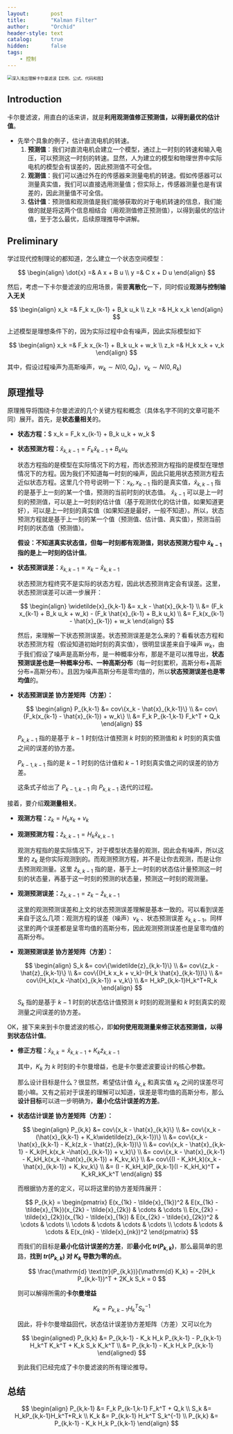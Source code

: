```yaml
---
layout:       post
title:        "Kalman Filter"
author:       "Orchid"
header-style: text
catalog:      true
hidden:       false
tags:
    - 控制
---
```


<img src="https://picx.zhimg.com/70/v2-e6cf1159a7971f47262368e695378ea7_1440w.image?source=172ae18b&biz_tag=Post" alt="深入浅出理解卡尔曼滤波【实例、公式、代码和图】" style="zoom:67%;" />

## Introduction

卡尔曼滤波，用直白的话来讲，就是**利用观测值修正预测值，以得到最优的估计值**。

* 先举个具象的例子，估计直流电机的转速。
  1. **预测值**：我们对直流电机会建立一个模型，通过上一时刻的转速和输入电压，可以预测这一时刻的转速。显然，人为建立的模型和物理世界中实际电机的模型会有误差的，因此预测值不可全信。
  2. **观测值**：我们可以通过外在的传感器来测量电机的转速。假如传感器可以测量真实值，我们可以直接选用测量值；但实际上，传感器测量也是有误差的，因此测量值不可全信。
  3. **估计值**：预测值和观测值是我们能够获取的对于电机转速的信息，我们能做的就是将这两个信息相结合（用观测值修正预测值），以得到最优的估计值，至于怎么最优，后续原理推导中讲解。

## Preliminary

学过现代控制理论的都知道，怎么建立一个状态空间模型：

$$
\begin{align}
\dot{x} =& A x + B u \\
y =& C x + D u
\end{align}
$$

然后，考虑一下卡尔曼滤波的应用场景，需要**离散化**一下，同时假设**观测与控制输入无关**

$$
\begin{align}
x_k =& F_k x_{k-1} + B_k u_k \\
z_k =& H_k x_k
\end{align}
$$

上述模型是理想条件下的，因为实际过程中会有噪声，因此实际模型如下

$$
\begin{align}
x_k =& F_k x_{k-1} + B_k u_k + w_k \\
z_k =& H_k x_k + v_k
\end{align}
$$

其中，假设过程噪声为高斯噪声，$w_k \sim N(0, Q_k)$，$v_k \sim N(0, R_k)$

## 原理推导

原理推导将围绕卡尔曼滤波的几个关键方程和概念（具体名字不同的文章可能不同）展开。首先，是**状态量相关**的。

* **状态方程：**$ x_k = F_k x_{k-1} + B_k u_k + w_k $

* **状态预测方程：**$\hat{x}_{k,k-1} = F_k \hat{x}_{k-1} + B_k u_k$

  状态方程指的是模型在实际情况下的方程，而状态预测方程指的是模型在理想情况下的方程。因为我们不知道每一时刻的噪声，因此只能用状态预测方程去近似状态方程。这里几个符号说明一下：$x_k,x_{k-1}$ 指的是真实值，$\hat{x}_{k,k-1}$ 指的是基于上一刻的某一个值，预测的当前时刻的状态值。 $\hat{x}_{k-1}$ 可以是上一时刻的预测值，可以是上一时刻的估计值（基于观测优化的估计值，如果知道更好），可以是上一时刻的真实值（如果知道是最好，一般不知道）。所以，状态预测方程就是基于上一刻的某一个值（预测值、估计值、真实值），预测当前时刻的状态值（预测值）。

  **假设：**不知道真实状态值，但每一时刻都有观测值，则**状态预测方程中 $\hat{x}_{k-1}$ 指的是上一时刻的估计值**。

* **状态预测误差：**$\widetilde{x}_{k,k-1} = x_k - \hat{x}_{k,k-1}$

  状态预测方程终究不是实际的状态方程，因此状态预测肯定会有误差。这里，状态预测误差可以进一步展开：

  $$
  \begin{align}
  \widetilde{x}_{k,k-1} &= x_k - \hat{x}_{k,k-1} \\
  					  &= (F_k x_{k-1} + B_k u_k + w_k) - (F_k \hat{x}_{k-1} + B_k u_k) \\
  					  &= F_k(x_{k-1} - \hat{x}_{k-1}) + w_k
  \end{align}
  $$
  
  然后，来理解一下状态预测误差。状态预测误差是怎么来的？看看状态方程和状态预测方程（假设知道初始时刻的真实值），很明显误差来自于噪声 $w_k$，由于我们假设了噪声是高斯分布，是一种概率分布，那是不是可以推导出，**状态预测误差也是一种概率分布、一种高斯分布**（每一时刻累积，高斯分布+高斯分布=高斯分布）。且因为噪声高斯分布是零均值的，所以**状态预测误差也是零均值**的。

* **状态预测误差 协方差矩阵（方差）：**
  
  $$
  \begin{align}
    P_{k,k-1} &= cov\{x_k - \hat{x}_{k,k-1}\} \\
    		  &= cov\{F_k(x_{k-1} - \hat{x}_{k-1}) + w_k\} \\
    		  &= F_k P_{k-1,k-1} F_k^T + Q_k
    \end{align}
  $$
  
  $P_{k,k-1}$ 指的是基于 $k-1$ 时刻估计值预测 $k$ 时刻的预测值和 $k$ 时刻的真实值之间的误差的协方差。
  
  $P_{k-1,k-1}$ 指的是 $k-1$ 时刻的估计值和 $k-1$ 时刻真实值之间的误差的协方差。
  
  这条式子给出了 $P_{k-1,k-1}$ 向 $P_{k,k-1}$ 迭代的过程。



接着，要介绍**观测量相关**。

* **观测方程：**$z_k = H_k x_k + v_k$

* **观测预测方程：**$\hat{z}_{k,k-1} = H_k \hat{x}_{k,k-1}$

  观测方程指的是实际情况下，对于模型状态量的观测，因此会有噪声，所以这里的 $z_k$ 是你实际观测到的。而观测预测方程，并不是让你去观测，而是让你去预测观测量。这里 $\hat{z}_{k,k-1}$ 指的是，基于上一时刻的状态估计量预测这一时刻的状态量，再基于这一时刻的预测的状态量，预测这一时刻的观测量。

* **观测预测误差：**$\widetilde{z}_{k,k-1} = z_k - \hat{z}_{k,k-1}$

  这里的观测预测误差和上文的状态预测误差理解是基本一致的。可以看到误差来自于这么几项：观测方程的误差（噪声）$v_k$ 、状态预测误差 $\widetilde{x}_{k,k-1}$。同样这里的两个误差都是呈零均值的高斯分布，因此观测预测误差也是呈零均值的高斯分布。

* **观测预测误差 协方差矩阵（方差）：**
  
  $$
  \begin{align}
  S_k &= cov\{\widetilde{z}_{k,k-1}\} \\
  	&= cov\{z_k - \hat{z}_{k,k-1}\} \\
  	&= cov\{(H_k x_k + v_k)-(H_k \hat{x}_{k,k-1})\} \\
  	&= cov\{H_k(x_k -\hat{x}_{k,k-1}) + v_k\} \\
  	&= H_kP_{k,k-1}H_k^T+R_k
  \end{align}
  $$

  $S_k$ 指的是基于 $k-1$ 时刻的状态估计值预测 $k$ 时刻的观测量和 $k$ 时刻真实的观测量之间误差的协方差。



OK，接下来来到卡尔曼滤波的核心，即**如何使用观测量来修正状态预测值，以得到状态估计值**。

* **修正方程：**$\hat{x}_{k,k} = \hat{x}_{k,k-1} + K_k\widetilde{z}_{k,k-1}$

  其中，$K_k$ 为 $k$ 时刻的卡尔曼增益，也是卡尔曼滤波要设计的核心参数。

  那么设计目标是什么？很显然，希望估计值 $\hat{x}_{k,k}$ 和真实值 $x_k$ 之间的误差尽可能小嘛。又有之前对于误差的理解可以知道，误差是零均值的高斯分布，那么**设计目标**可以进一步明确为，**最小化估计误差的方差**。

* **状态估计误差 协方差矩阵（方差）：**
  
  $$
  \begin{align}
  P_{k,k} &= cov\{x_k - \hat{x}_{k,k}\} \\
  		&= cov\{x_k - (\hat{x}_{k,k-1} + K_k\widetilde{z}_{k,k-1})\} \\
  		&= cov\{x_k - \hat{x}_{k,k-1} - K_k(z_k - \hat{z}_{k,k-1})\} \\
  		&= cov\{x_k - \hat{x}_{k,k-1} - K_k(H_k(x_k -\hat{x}_{k,k-1}) + v_k)\} \\
  		&= cov\{x_k - \hat{x}_{k,k-1} - K_kH_k(x_k -\hat{x}_{k,k-1}) + K_kv_k\} \\
  		&= cov\{(I - K_kH_k)(x_k -\hat{x}_{k,k-1}) + K_kv_k\} \\
  		&= (I - K_kH_k)P_{k,k-1}(I - K_kH_k)^T + K_kR_kK_k^T
  \end{align}
  $$
  
  而根据协方差的定义，可以将这里的协方差矩阵展开：
  
  $$
  P_{k,k} = \begin{pmatrix}
  E(x_{1k} - \tilde{x}_{1k})^2 & E(x_{1k} - \tilde{x}_{1k})(x_{2k} - \tilde{x}_{2k}) & \cdots & \cdots \\
  E(x_{2k} - \tilde{x}_{2k})(x_{1k} - \tilde{x}_{1k}) & E(x_{2k} - \tilde{x}_{2k})^2 & \cdots & \cdots \\
  \cdots & \cdots & \cdots & \cdots \\
  \cdots & \cdots & \cdots & E(x_{nk} - \tilde{x}_{nk})^2
  \end{pmatrix}
  $$
  
  而我们的目标是**最小化估计误差的方差**，即**最小化 $tr(P_{k,k})$**，那么最简单的思路，**找到 $tr(P_{k,k})$ 对 $K_k$ 导数为零的点**。
  
  $$
  \frac{\mathrm{d} \text{tr}(P_{k,k})}{\mathrm{d} K_k} = -2(H_k P_{k,k-1})^T + 2K_k S_k = 0
  $$
  
  则可以解得所需的**卡尔曼增益**
  
  $$
  K_k = P_{k,k-1} H_k^T S_k^{-1}
  $$
  
  因此，将卡尔曼增益回代，状态估计误差协方差矩阵（方差）又可以化为
  
  $$
  \begin{aligned}
  P_{k,k} &= P_{k,k-1} - K_k H_k P_{k,k-1} - P_{k,k-1} H_k^T K_k^T + K_k S_k K_k^T \\
  &= P_{k,k-1} - K_k H_k P_{k,k-1}
  \end{aligned}
  $$
  
  到此我们已经完成了卡尔曼滤波的所有理论推导。

## 总结

$$
\begin{align}
P_{k,k-1} &= F_k P_{k-1,k-1} F_k^T + Q_k \\
S_k &= H_kP_{k,k-1}H_k^T+R_k \\
K_k &= P_{k,k-1} H_k^T S_k^{-1} \\
P_{k,k} &= P_{k,k-1} - K_k H_k P_{k,k-1}
\end{align}
$$





